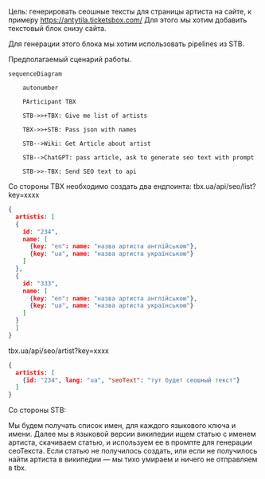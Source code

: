 Цель: генерировать сеошные тексты для страницы артиста на сайте, к примеру https://antytila.ticketsbox.com/
Для этого мы хотим добавить текстовый блок снизу сайта.

Для генерации этого блока мы хотим использовать pipelines из STB.

Предполагаемый сценарий работы.
```mermaid
sequenceDiagram

    autonumber

    PArticipant TBX

    STB->>+TBX: Give me list of artists

    TBX->>+STB: Pass json with names

    STB-->Wiki: Get Article about artist

    STB-->ChatGPT: pass article, ask to generate seo text with prompt

    STB->>-TBX: Send SEO text to api
```

Со стороны TBX необходимо создать два ендпоинта:
tbx.ua/api/seo/list?key=xxxx
```json
{
  artistis: [
  {
    id: "234", 
    name: [
      {key: "en": name: "назва артиста англійською"},
      {key: "ua", name: "назва артиста українською"}
    ]
  },
  {
    id: "333", 
    name: [
      {key: "en": name: "назва артиста англійською"},
      {key: "ua", name: "назва артиста українською"}
    ]
  }
  ]
}
```

tbx.ua/api/seo/artist?key=xxxx
```json
{
  artistis: [
	{id: "234", lang: "ua", "seoText": "тут будет сеошный текст"}
  ]
}
```

Со стороны STB:

Мы будем получать список имен, для каждого языкового ключа и имени. Далее мы в языковой версии википедии ищем статью с именем артиста, скачиваем статью, и используем ее в промпте для генерации сеоТекста. Если статью не получилось создать, или если не получилось найти артиста в википедии — мы тихо умираем и ничего не отправляем в tbx.